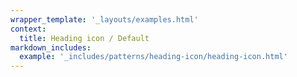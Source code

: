 ```yaml
---
wrapper_template: '_layouts/examples.html'
context:
  title: Heading icon / Default
markdown_includes:
  example: '_includes/patterns/heading-icon/heading-icon.html'
---
```

